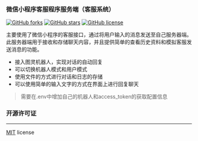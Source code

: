 ### 微信小程序客服程序服务端（客服系统）

[![GitHub forks](https://img.shields.io/github/forks/feistiller/weixinCustomerService.svg)](https://github.com/feistiller/weixinCustomerService/network)
[![GitHub stars](https://img.shields.io/github/stars/feistiller/weixinCustomerService.svg)](https://github.com/feistiller/weixinCustomerService/stargazers)
[![GitHub license](https://img.shields.io/github/license/feistiller/weixinCustomerService.svg)](https://github.com/feistiller/weixinCustomerService/blob/master/LICENSE)

主要使用了微信小程序的客服接口，通过将用户输入的消息发送至自己服务器端。
此服务器端用于接收和存储聊天内容，并且提供简单的查看历史资料和模拟客服发送消息的功能。

- 接入图灵机器人，实现对话的自动回复
- 可以切换机器人模式和用户模式
- 使用文件的方式进行对话和日志的存储
- 可以使用简单的输入文字的方式在界面上进行回复聊天

> 需要在.env中增加自己的机器人和access_token的获取配置信息

### 开源许可证
---
[MIT](https://opensource.org/licenses/MIT) license
